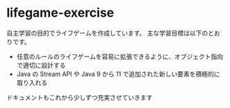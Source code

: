 # lifegame-exercise

自主学習の目的でライフゲームを作成しています。
主な学習目標は以下のとおりです。

* 任意のルールのライフゲームを容易に拡張できるように、オブジェクト指向で適切に設計する
* Java の Stream API や Java 9 から 11 で追加された新しい要素を積極的に取り入れる

ドキュメントもこれから少しずつ充実させていきます
